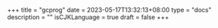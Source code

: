 +++
title = "gcprog"
date = 2023-05-17T13:32:13+08:00
type = "docs"
description = ""
isCJKLanguage = true
draft = false
+++